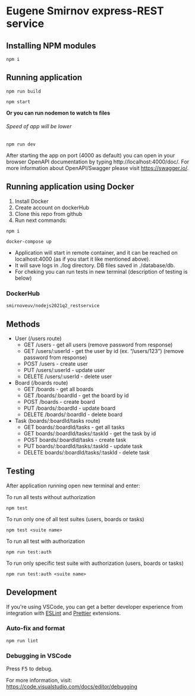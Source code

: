 # Eugene Smirnov express-REST service

## Installing NPM modules

```
npm i
```

## Running application

```
npm run build
```

```
npm start
```

**Or you can run nodemon to watch ts files**

###### Speed of app will be lower

```
npm run dev
```

After starting the app on port (4000 as default) you can open
in your browser OpenAPI documentation by typing http://localhost:4000/doc/.
For more information about OpenAPI/Swagger please visit https://swagger.io/.

## Running application using Docker

1. Install Docker
2. Create account on dockerHub
3. Clone this repo from github
4. Run next commands:

```
npm i
```

```
docker-compose up
```

- Application will start in remote container, and it can be reached on localhost:4000 (as if you start it like mentioned above).
- It will save logs in ./log directory. DB files saved in ./database/db.
- For cheking you can run tests in new terminal (description of testing is below)

### DockerHub

`smirnoveuv/nodejs2021q2_restservice`

## Methods

- User (/users route)
  - GET /users - get all users (remove password from response)
  - GET /users/:userId - get the user by id (ex. “/users/123”) (remove password from response)
  - POST /users - create user
  - PUT /users/:userId - update user
  - DELETE /users/:userId - delete user
- Board (/boards route)
  - GET /boards - get all boards
  - GET /boards/:boardId - get the board by id
  - POST /boards - create board
  - PUT /boards/:boardId - update board
  - DELETE /boards/:boardId - delete board
- Task (boards/:boardId/tasks route)
  - GET boards/:boardId/tasks - get all tasks
  - GET boards/:boardId/tasks/:taskId - get the task by id
  - POST boards/:boardId/tasks - create task
  - PUT boards/:boardId/tasks/:taskId - update task
  - DELETE boards/:boardId/tasks/:taskId - delete task

## Testing

After application running open new terminal and enter:

To run all tests without authorization

```
npm test
```

To run only one of all test suites (users, boards or tasks)

```
npm test <suite name>
```

To run all test with authorization

```
npm run test:auth
```

To run only specific test suite with authorization (users, boards or tasks)

```
npm run test:auth <suite name>
```

## Development

If you're using VSCode, you can get a better developer experience from integration with [ESLint](https://marketplace.visualstudio.com/items?itemName=dbaeumer.vscode-eslint) and [Prettier](https://marketplace.visualstudio.com/items?itemName=esbenp.prettier-vscode) extensions.

### Auto-fix and format

```
npm run lint
```

### Debugging in VSCode

Press <kbd>F5</kbd> to debug.

For more information, visit: https://code.visualstudio.com/docs/editor/debugging
